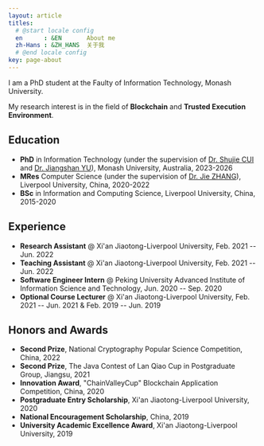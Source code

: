 ```yaml
---
layout: article
titles:
  # @start locale config
  en      : &EN       About me
  zh-Hans : &ZH_HANS  关于我
  # @end locale config
key: page-about
---
```


I am a PhD student  at the Faulty of Information Technology, Monash University.

My research interest is in the field of **Blockchain** and **Trusted Execution Environment**. 

## Education

- **PhD** in Information Technology (under the supervision of [Dr. Shujie CUI](https://shujiecui.github.io/) and [Dr. Jiangshan YU](https://www.jiangshanyu.com/)), Monash University, Australia, 2023-2026
- **MRes** Computer Science (under the supervision of [Dr. Jie ZHANG](https://www.xjtlu.edu.cn/en/departments/academic-departments/communications-and-networking/staff/jie-zhang01)), Liverpool University, China, 2020-2022
- **BSc** in Information and Computing Science, Liverpool University, China, 2015-2020

## Experience

- **Research Assistant** @ Xi'an Jiaotong-Liverpool University, Feb. 2021 -- Jun. 2022
- **Teaching Assistant** @ Xi'an Jiaotong-Liverpool University, Feb. 2021 -- Jun. 2022
- **Software Engineer Intern** @ Peking University Advanced Institute of Information Science and Technology, Jun. 2020 -- Sep. 2020
- **Optional Course Lecturer** @ Xi'an Jiaotong-Liverpool University, Feb. 2021 -- Jun. 2021 & Feb. 2019 -- Jun. 2019

## Honors and Awards

- **Second Prize**, National Cryptography Popular Science Competition, China, 2022
- **Second Prize**, The Java Contest of Lan Qiao Cup in Postgraduate Group, Jiangsu, 2021
- **Innovation Award**, "ChainValleyCup" Blockchain Application Competition, China, 2020
- **Postgraduate Entry Scholarship**, Xi'an Jiaotong-Liverpool University, 2020
- **National Encouragement Scholarship**, China, 2019
- **University Academic Excellence Award**, Xi'an Jiaotong-Liverpool University, 2019

